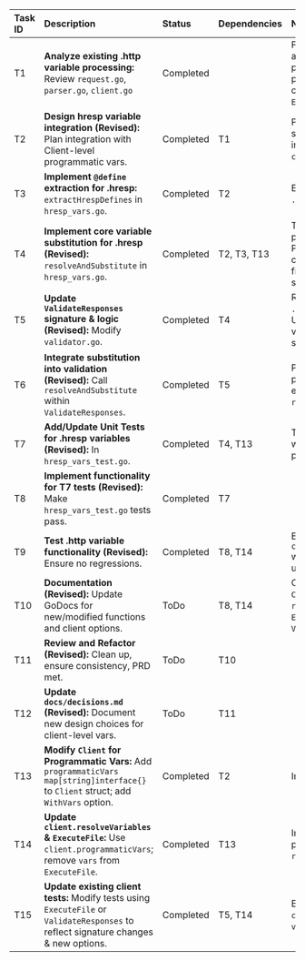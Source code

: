 | Task ID | Description                                                                                                                         | Status    | Dependencies | Notes                                                                                                                                        |
| :------ | :---------------------------------------------------------------------------------------------------------------------------------- | :-------- | :----------- | :------------------------------------------------------------------------------------------------------------------------------------------- |
| T1      | **Analyze existing .http variable processing:** Review `request.go`, `parser.go`, `client.go`                                       | Completed |              | Focus on `resolveVariables` and how `@name=value` is parsed and how programmatic vars are currently handled in `ExecuteFile`.                |
| T2      | **Design hresp variable integration (Revised):** Plan integration with Client-level programmatic vars.                              | Completed | T1           | Programmatic vars on `Client` struct. `resolveAndSubstitute` in `hresp_vars.go` to use `client.programmaticVars`.                            |
| T3      | **Implement `@define` extraction for .hresp:** `extractHrespDefines` in `hresp_vars.go`.                                            | Completed | T2           | Extracts `@name = value` from `.hresp` content.                                                                                              |
| T4      | **Implement core variable substitution for .hresp (Revised):** `resolveAndSubstitute` in `hresp_vars.go`.                             | Completed | T2, T3, T13  | Takes `client *Client` (for its programmaticVars), fileVars. Precedence: client.programmaticVars > fileVars > env > fallback > system. |
| T5      | **Update `ValidateResponses` signature & logic (Revised):** Modify `validator.go`.                                                     | Completed | T4           | Remove `vars ...map[string]interface{}`. Use `client.programmaticVars` via the passed `client` for substitution.                       |
| T6      | **Integrate substitution into validation (Revised):** Call `resolveAndSubstitute` within `ValidateResponses`.                         | Completed | T5           | Pass `client` (for its programmaticVars) and extracted file-vars to `resolveAndSubstitute`.                                                |
| T7      | **Add/Update Unit Tests for .hresp variables (Revised):** In `hresp_vars_test.go`.                                                    | Completed | T4, T13      | Test `resolveAndSubstitute` with client containing programmatic vars.                                                                        |
| T8      | **Implement functionality for T7 tests (Revised):** Make `hresp_vars_test.go` tests pass.                                             | Completed | T7           |                                                                                                                                              |
| T9      | **Test .http variable functionality (Revised):** Ensure no regressions.                                                               | Completed | T8, T14      | Existing tests in `client_execute_vars_test.go` will need to be updated to use `WithVars` client option.                               |
| T10     | **Documentation (Revised):** Update GoDocs for new/modified functions and client options.                                             | ToDo      | T8, T14      | Cover `WithVars`, modified `Client`, `resolveVariables`, `resolveAndSubstitute`, `ExecuteFile`, `ValidateResponses`.                    |
| T11     | **Review and Refactor (Revised):** Clean up, ensure consistency, PRD met.                                                             | ToDo      | T10          |                                                                                                                                              |
| T12     | **Update `docs/decisions.md` (Revised):** Document new design choices for client-level vars.                                        | ToDo      | T11          |                                                                                                                                              |
| T13     | **Modify `Client` for Programmatic Vars:** Add `programmaticVars map[string]interface{}` to `Client` struct; add `WithVars` option. | Completed | T2           | In `client.go`.                                                                                                                              |
| T14     | **Update `client.resolveVariables` & `ExecuteFile`:** Use `client.programmaticVars`; remove `vars` from `ExecuteFile`.               | Completed | T13          | In `client.go`. Adjust precedence in `resolveVariables`.                                                                                   |
| T15     | **Update existing client tests:** Modify tests using `ExecuteFile` or `ValidateResponses` to reflect signature changes & new options. | Completed | T5, T14      | E.g. `client_execute_core_test.go`, `validator_*.test.go` files.                                                                           |
